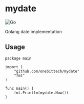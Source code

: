 # mydate
![Go](https://github.com/onebittech/mydate/workflows/Go/badge.svg?branch=master)

Golang date implementation 

## Usage
```golang
package main

import (
    "github.com/onebittech/mydate"
    "fmt"
)

func main() {
    fmt.Println(mydate.Now())
}
```

